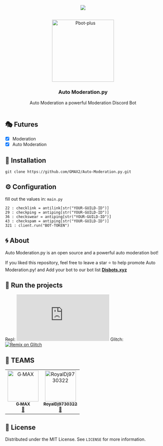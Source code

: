 <center><img src="https://capsule-render.vercel.app/api?type=waving&color=gradient&height=200&section=header&text=Auto Moderation&fontSize=80&fontAlignY=35&animation=twinkling&fontColor=gradient" /></center>


<!-- PROJECT LOGO -->
<br />
<p align="center">
  <a href="https://github.com/GMAX2/Auto Moderation.py">
    <img src="https://cdn.discordapp.com/avatars/865857788017115136/0ab8b62e5797df6a687ee9878a959eab.webp?size=256" alt="Pbot-plus" width="200" height="200">
  </a>

  <h3 align="center">Auto Moderation.py</h3>

  <p align="center">
    Auto Moderation a powerful Moderation Discord Bot
    <br />
    <br />
  </p>
</p>

## 🎭 Futures

- [x] Moderation
- [x] Auto Moderation

<!-- INSTALL -->
## 🚀 Installation
```
git clone https://github.com/GMAX2/Auto-Moderation.py.git
```
<!-- CONFIGURATION -->

## ⚙️ Configuration

fill out the values in: `main.py` 
```
22 : checklink = antilink[str("YOUR-GUILD-ID")]
29 : checkping = antiping[str("YOUR-GUILD-ID")]
36 : checkswear = antiping[str("YOUR-GUILD-ID")]
43 : checkspam = antiping[str("YOUR-GUILD-ID")]
321 : client.run("BOT-TOKEN")
```

<!-- ABOUT THE PROJECT -->

## 🌀 About

Auto Moderation.py is an open source and a powerful auto moderation bot!

If you liked this repository, feel free to leave a star ⭐ to help promote Auto Moderation.py! and Add your bot to our bot list **[Disbots.xyz](https://disbots.xyz)**
## 💨 Run the projects
Repl: ![Run on Repl.it](https://repl.it/badge/github/GMAX2/Auto-Moderation.py)
Glitch: [![Remix on Glitch](https://cdn.glitch.com/2703baf2-b643-4da7-ab91-7ee2a2d00b5b%2Fremix-button.svg)](https://glitch.com/edit/#!/import/github/GMAX2/Auto-Moderation.py)

## 👥 TEAMS ##
<div align="left">
<table>
  <tr>
     <td align="center"><a href="https://discord.com/users/830819118265401354"><img src="https://cdn.discordapp.com/avatars/830819118265401354/a_48845275b98ecb9e91cb464fd7807182.gif?size=4096&f=.gif?size=512" width="100px;" alt="G∙MAX"/><br /><sub><b>G∙MAX</b></sub></a><br /><a href="https://discord.com/users/830819118265401354" title="Owner">👑</a></td>
     <td align="center"><a href="https://discord.com/users/727031232243695626"><img src="https://cdn.discordapp.com/avatars/727031232243695626/a_4e4d39a4bce0de05ed12d3b0b3ff183c.gif?size=4096" width="100px;" alt="RoyalDj9730322"/><br /><sub><b>RoyalDj9730322</b></sub></a><br /><a href="https://discord.com/users/727031232243695626" title="Owner">👑</a></td>
     
  </tr>
</table>
</div>

<!-- LICENSE -->

## 🔐 License

Distributed under the MIT License. See `LICENSE` for more information.
